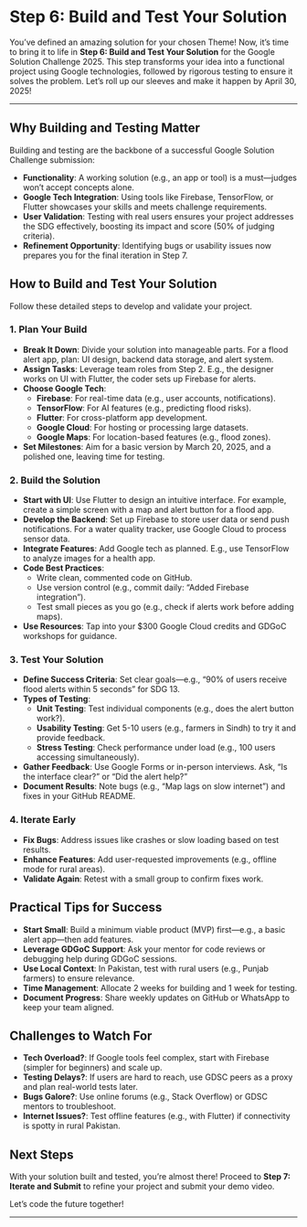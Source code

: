 # Step 6: Build and Test Your Solution

You’ve defined an amazing solution for your chosen Theme! Now, it’s time to bring it to life in **Step 6: Build and Test Your Solution** for the Google Solution Challenge 2025. This step transforms your idea into a functional project using Google technologies, followed by rigorous testing to ensure it solves the problem. Let’s roll up our sleeves and make it happen by April 30, 2025!

---

## Why Building and Testing Matter
Building and testing are the backbone of a successful Google Solution Challenge submission:

- **Functionality**: A working solution (e.g., an app or tool) is a must—judges won’t accept concepts alone.
- **Google Tech Integration**: Using tools like Firebase, TensorFlow, or Flutter showcases your skills and meets challenge requirements.
- **User Validation**: Testing with real users ensures your project addresses the SDG effectively, boosting its impact and score (50% of judging criteria).
- **Refinement Opportunity**: Identifying bugs or usability issues now prepares you for the final iteration in Step 7.

## How to Build and Test Your Solution
Follow these detailed steps to develop and validate your project.

### 1. Plan Your Build
- **Break It Down**: Divide your solution into manageable parts. For a flood alert app, plan: UI design, backend data storage, and alert system.
- **Assign Tasks**: Leverage team roles from Step 2. E.g., the designer works on UI with Flutter, the coder sets up Firebase for alerts.
- **Choose Google Tech**:
  - **Firebase**: For real-time data (e.g., user accounts, notifications).
  - **TensorFlow**: For AI features (e.g., predicting flood risks).
  - **Flutter**: For cross-platform app development.
  - **Google Cloud**: For hosting or processing large datasets.
  - **Google Maps**: For location-based features (e.g., flood zones).
- **Set Milestones**: Aim for a basic version by March 20, 2025, and a polished one, leaving time for testing.

### 2. Build the Solution
- **Start with UI**: Use Flutter to design an intuitive interface. For example, create a simple screen with a map and alert button for a flood app.
- **Develop the Backend**: Set up Firebase to store user data or send push notifications. For a water quality tracker, use Google Cloud to process sensor data.
- **Integrate Features**: Add Google tech as planned. E.g., use TensorFlow to analyze images for a health app.
- **Code Best Practices**:
  - Write clean, commented code on GitHub.
  - Use version control (e.g., commit daily: “Added Firebase integration”).
  - Test small pieces as you go (e.g., check if alerts work before adding maps).
- **Use Resources**: Tap into your $300 Google Cloud credits and GDGoC workshops for guidance.

### 3. Test Your Solution
- **Define Success Criteria**: Set clear goals—e.g., “90% of users receive flood alerts within 5 seconds” for SDG 13.
- **Types of Testing**:
  - **Unit Testing**: Test individual components (e.g., does the alert button work?).
  - **Usability Testing**: Get 5-10 users (e.g., farmers in Sindh) to try it and provide feedback.
  - **Stress Testing**: Check performance under load (e.g., 100 users accessing simultaneously).
- **Gather Feedback**: Use Google Forms or in-person interviews. Ask, “Is the interface clear?” or “Did the alert help?”
- **Document Results**: Note bugs (e.g., “Map lags on slow internet”) and fixes in your GitHub README.

### 4. Iterate Early
- **Fix Bugs**: Address issues like crashes or slow loading based on test results.
- **Enhance Features**: Add user-requested improvements (e.g., offline mode for rural areas).
- **Validate Again**: Retest with a small group to confirm fixes work.

## Practical Tips for Success
- **Start Small**: Build a minimum viable product (MVP) first—e.g., a basic alert app—then add features.
- **Leverage GDGoC Support**: Ask your mentor for code reviews or debugging help during GDGoC sessions.
- **Use Local Context**: In Pakistan, test with rural users (e.g., Punjab farmers) to ensure relevance.
- **Time Management**: Allocate 2 weeks for building and 1 week for testing.
- **Document Progress**: Share weekly updates on GitHub or WhatsApp to keep your team aligned.

## Challenges to Watch For
- **Tech Overload?**: If Google tools feel complex, start with Firebase (simpler for beginners) and scale up.
- **Testing Delays?**: If users are hard to reach, use GDSC peers as a proxy and plan real-world tests later.
- **Bugs Galore?**: Use online forums (e.g., Stack Overflow) or GDSC mentors to troubleshoot.
- **Internet Issues?**: Test offline features (e.g., with Flutter) if connectivity is spotty in rural Pakistan.

## Next Steps
With your solution built and tested, you’re almost there! Proceed to **Step 7: Iterate and Submit** to refine your project and submit your demo video.

Let’s code the future together!

---